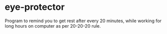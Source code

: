 # eye-protector
Program to remind you to get rest after every 20 minutes, while working for long hours on computer as per 20-20-20 rule.
